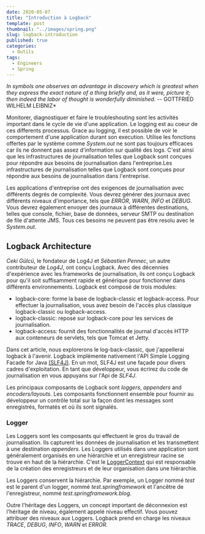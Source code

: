 ```yaml
---
date: 2020-05-07
title: "Introduction à Logback"
template: post
thumbnail: "../images/spring.png"
slug: logback-introduction
published: true
categories:
  - Outils
tags:
  - Engineers
  - Spring
---
```


_In symbols one observes an advantage in discovery which is greatest when they express the exact nature of a thing briefly and, as it were, picture it; then indeed the labor of thought is wonderfully diminished._
-- GOTTFRIED WILHELM LEIBNIZ\*

Monitorer, diagnostiquer et faire le troubleshouting sont les activités important dans le cycle de vie d'une application. Le logging est au coeur de ces differents processus.
Grace au logging, il est possible de voir le comportement d'une application durant son execution. Utilise les
fonctions offertes par le système comme _System.out_ ne sont pas toujours efficaces car ils ne donnent pas assez d'information sur qualité des logs.
C'est ainsi que les infrastructures de journalisation telles que Logback sont conçues pour répondre aux besoins de
journalisation dans l'entreprise.Les infrastructures de journalisation telles que Logback sont conçues pour
répondre aux besoins de journalisation dans l'entreprise.

Les applications d'entreprise ont des exigences de journalisation avec différents degrés de complexité.
Vous devrez générer des journaux avec différents niveaux d'importance, tels que _ERROR_, _WARN_, _INFO_ et _DEBUG_.
Vous devrez également envoyer des journaux à différentes destinations, telles que console, fichier, base de données, serveur SMTP ou destination de file d'attente JMS. Tous ces besoins ne peuvent pas être resolu avec le
_System.out_.

## Logback Architecture

_Ceki Gülcü_, le fondateur de Log4J et _Sébastien Pennec_, un autre contributeur de _Log4J_, ont conçu Logback.
Avec des décennies d'expérience avec les frameworks de journalisation, ils ont conçu Logback pour qu'il soit suffisamment rapide et générique pour fonctionner dans différents environnements.
Logback est composé de trois modules:

- logback-core: forme la base de logback-classic et logback-access. Pour effectuer la journalisation, vous avez besoin de l'accès plus classique logback-classic ou logback-access.
- logback-classic: repose sur logback-core pour les services de journalisation.
- logback-access: fournit des fonctionnalités de journal d'accès HTTP aux conteneurs de servlets, tels que Tomcat et Jetty.

Dans cet article, nous explorerons le log-back-classic, que j'appellerai logback à l'avenir. Logback implémente nativement l'API Simple Logging Facade for Java [(SLF4J)](http://www.slf4j.org/manual.html). En un mot, SLF4J est une façade pour divers cadres d'exploitation. En tant que développeur, vous écrirez du code de journalisation en vous appuyans sur l'Api de _SLF4J_.

Les principaux composants de Logback sont _loggers_, _appenders_ and _encoders/layouts_. Les composants
fonctionnent ensemble pour fournir au développeur un contrôle total sur la façon dont les messages sont enregistrés, formatés et où ils sont signalés.

### Logger

Les Loggers sont les composants qui effectuent le gros du travail de journalisation. Ils capturent les données de journalisation et les transmettent à une destination _appenders_. Les Loggers utilisés dans une application sont
généralement organisés en une hiérarchie et un enregistreur racine se trouve en haut de la hiérarchie. C'est le [LoggerContext](http://logback.qos.ch/apidocs/ch/qos/logback/classic/LoggerContext.html) qui est responsable de la création des enregistreurs et de leur organisation dans une hiérarchie.

Les Loggers conservent la hiérarchie. Par exemple, un Logger nommé _test_ est le parent d'un logger, nommé _test.springframework_ et l'ancêtre de l'enregistreur, nommé _test.springframework.blog_.

Outre l'héritage des Loggers, un concept important de déconnexion est l'héritage de niveau, également appelé niveau effectif. Vous pouvez attribuer des niveaux aux Loggers. Logback prend en charge les niveaux _TRACE_, _DEBUG_, _INFO_, _WARN_ et _ERROR_.
